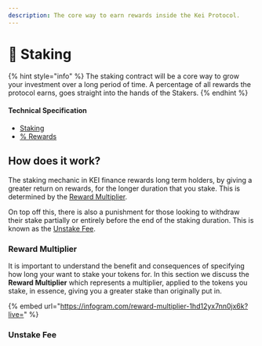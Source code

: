 ```yaml
---
description: The core way to earn rewards inside the Kei Protocol.
---
```


# 🌱 Staking

{% hint style="info" %}
The staking contract will be a core way to grow your investment over a long period of time. A percentage of all rewards the protocol earns, goes straight into the hands of the Stakers.
{% endhint %}

#### Technical Specification

* [Staking](../../technicals/kei-contracts/staking.md)
* [% Rewards](../../mechanics/rewards.md)&#x20;

## How does it work?

The staking mechanic in KEI finance rewards long term holders, by giving a greater return on rewards, for the longer duration that you stake. This is determined by the [Reward Multiplier](./#undefined).

On top off this, there is also a punishment for those looking to withdraw their stake partially or entirely before the end of the staking duration. This is known as the [Unstake Fee](./#paper-hands-fee).

### Reward Multiplier

It is important to understand the benefit and consequences of specifying how long your want to stake your tokens for.  In this section we discuss the **Reward Multiplier** which represents a multiplier, applied to the tokens you stake, in essence, giving you a greater stake than originally put in.

{% embed url="https://infogram.com/reward-multiplier-1hd12yx7nn0jx6k?live=" %}

### Unstake Fee
